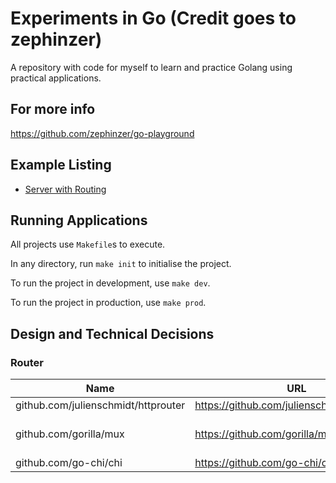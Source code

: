 # Experiments in Go (Credit goes to zephinzer)
A repository with code for myself to learn and practice Golang using practical applications.

## For more info
https://github.com/zephinzer/go-playground

## Example Listing

- [Server with Routing](./server-routing)

## Running Applications
All projects use `Makefile`s to execute.

In any directory, run `make init` to initialise the project.

To run the project in development, use `make dev`.

To run the project in production, use `make prod`.

## Design and Technical Decisions

### Router

| Name | URL | Stars | Forks | Issues | PRs | Contributors | License |
| --- | --- | --- | --- | --- | --- | --- | --- |
| github.com/julienschmidt/httprouter | https://github.com/julienschmidt/httprouter | 7705 | 767 | 45 | 13 | 33 | [Custom](https://github.com/julienschmidt/httprouter/blob/master/LICENSE) |
| github.com/gorilla/mux | https://github.com/gorilla/mux | 6984 | 834 | 17 | 5 | 67 | [BSD-3-Clause](https://github.com/gorilla/mux/blob/master/LICENSE) |
| github.com/go-chi/chi | https://github.com/go-chi/chi | 4084 | 273 | 17 | 7 | 48 | [MIT](https://github.com/go-chi/chi/blob/master/LICENSE) |